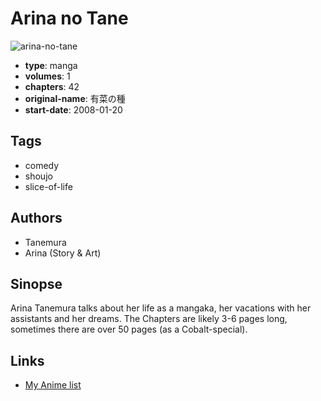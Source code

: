 # Arina no Tane

![arina-no-tane](https://cdn.myanimelist.net/images/manga/2/91313.jpg)

-   **type**: manga
-   **volumes**: 1
-   **chapters**: 42
-   **original-name**: 有菜の種
-   **start-date**: 2008-01-20

## Tags

-   comedy
-   shoujo
-   slice-of-life

## Authors

-   Tanemura
-   Arina (Story & Art)

## Sinopse

Arina Tanemura talks about her life as a mangaka, her vacations with her assistants and her dreams. The Chapters are likely 3-6 pages long, sometimes there are over 50 pages (as a Cobalt-special).

## Links

-   [My Anime list](https://myanimelist.net/manga/51785/Arina_no_Tane)
